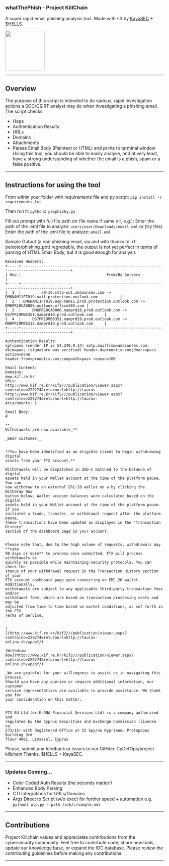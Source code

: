 ### whatThePhish - Project KillChain
A super rapid email phishing analysis tool. Made with <3 by [KayaSEC](https://github.com/KayaSEC) + [$HELLS](https://github.com/ntwrite).

<img src="https://camo.githubusercontent.com/1ff5370fbb2b1778bb50775f7a3e06790b6a878343688b9c5151dcbddd5b482a/68747470733a2f2f73757072656d652e73682f6173736574732f706b632e6a7067" width="125" height="125">

----
## Overview

The purpose of this script is intended to do various, rapid investigation actions a SOC/CSIRT analyst may do when investigating a phishing email. The script checks:
- Hops 
- Authentication Results
- URLs
- Domains
- Attachments
- Parses Email Body (Plaintext or HTML) and prints to terminal window
Using this tool, you should be able to easily analyse, and at very least, have a strong understanding of whether the email is a phish, spam or a false positive. 

---

## Instructions for using the tool

From within your folder with requirements file and py script:
```pip install -r requirements.txt```

Then run it: 
```python3 pkcphishy.py```

Fill out prompt with full file path (or file name if same dir, e.g.):
Enter the path of the .eml file to analyze: ```users/user/Downloads/email.eml```
or (try this)
Enter the path of the .eml file to analyze: ```email.eml```

Sample Output (a real phishing email, via and with thanks to: rf-peixoto/phishing_pot) regrettably, the output is not yet perfect in terms of parsing of HTML Email Body, but 
it is good enough for analysis

```
Received Headers:
+-----+--------------------------------------------------------------------------------------------+
| Hop |                                      From/By Servers                                       |
+-----+--------------------------------------------------------------------------------------------+
|  1  |         a9-14.smtp-out.amazonses.com -> DM6NAM11FT019.mail.protection.outlook.com          |
|  2  | DM6NAM11FT019.eop-nam11.prod.protection.outlook.com -> DM6PR10CA0006.outlook.office365.com |
|  3  |     DM6PR10CA0006.namprd10.prod.outlook.com -> DS7PR19MB6351.namprd19.prod.outlook.com     |
|  4  |     DS7PR19MB6351.namprd19.prod.outlook.com -> MN0PR19MB6312.namprd19.prod.outlook.com     |
+-----+--------------------------------------------------------------------------------------------+

Authentication Results:
spf=pass (sender IP is 54.240.9.14) smtp.mailfrom=amazonses.com; dkim=pass (signature was verified) header.d=promotix.com;dmarc=pass action=none 
header.from=promotix.com;compauth=pass reason=100

Email Content:
Domains:
www.kif.re.kr
URLs:
http://www.kif.re.kr/kif2///publication/viewer.aspx?controlno=229274&returnurl=http://taurus-
http://www.kif.re.kr/kif2///publication/viewer.aspx?controlno=229274&returnurl=http://taurus-
Attachments: 1

Email Body:
#

**_
Withdrawals are now available_**

_Dear customer,_


**You have been identified as an eligible client to begin withdrawing digital
assets from your FTX account.**

Withdrawals will be dispatched in USD-C matched to the balance of digital
assets held in your Wallet account at the time of the platform pause. You can
now withdraw to an external ERC-20 wallet on a by clicking the Withdraw Now
button below. Wallet account balances were calculated based on the digital
assets held in your Wallet account at the time of the platform pause. If you
initiated a trade, transfer, or withdrawal request after the platform pause,
these transactions have been updated as displayed in the "Transaction History"
section of the dashboard page in your account.


Please note that, due to the high volume of requests, withdrawals may **take
90 days or more** to process once submitted. FTX will process withdrawals as
quickly as possible while maintaining security protocols. You can check the
status of your withdrawal request in the Transaction History section of your
FTX account dashboard page upon connecting an ERC-20 wallet. Additionally,
withdrawals are subject to any applicable third-party transaction fees and/or
withdrawal fees, which are based on transaction processing costs and may be
adjusted from time to time based on market conditions, as set forth in the FTX
Terms of Service.


[
](http://www.kif.re.kr/kif2///publication/viewer.aspx?controlno=229274&returnurl=http://taurus-
online.ch/wp/pf/)

[Withdraw
Now](http://www.kif.re.kr/kif2///publication/viewer.aspx?controlno=229274&returnurl=http://taurus-
online.ch/wp/pf/)

_We are grateful for your willingness to assist us in navigating this process.
Should you have any queries or require additional information, our customer
service representatives are available to provide assistance. We thank you for
your consideration on this matter.
_

FTX EU Ltd (ex.K-DNA Financial Services Ltd) is a company authorized and
regulated by the Cyprus Securities and Exchange Commission (license no.
273/15) with Registered Office at 23 Spyrou Kyprianou Protopapas Building 3rd
floor 4001, Limassol, Cyprus
```

Please, submit any feedback or issues to our GitHub: CyDefOps/project-killchain
Thanks. $HELLS + KayaSEC.


----

### Updates Coming...
- Color Coded Auth Results (the seconds matter!)
- Enhanced Body Parsing
- CTI Integrations for URLs/Domains
- Args Direct to Script (w/o exec) for further speed + automation
e.g. ```python3 wtp.py --path /a/b/c/sample.eml```

----

## Contributions

Project Killchain values and appreciates contributions from the cybersecurity community. Feel free to contribute code, share new tools, update our knowledge base, or expand the IOC database. Please review the contributing guidelines before making any contributions.

----
